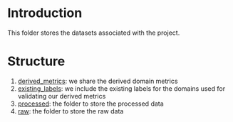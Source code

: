 # Introduction

This folder stores the datasets associated with the project.

# Structure

1. [derived_metrics](/derived_metrics): we share the derived domain metrics
1. [existing_labels](/existing_labels): we include the existing labels for the domains used for validating our derived metrics
1. [processed](/processed): the folder to store the processed data
1. [raw](/raw): the folder to store the raw data
